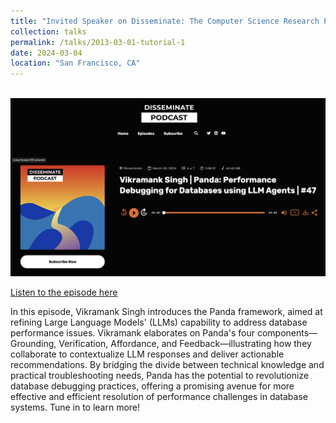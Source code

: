 ```yaml
---
title: "Invited Speaker on Disseminate: The Computer Science Research Podcast"
collection: talks
permalink: /talks/2013-03-01-tutorial-1
date: 2024-03-04
location: "San Francisco, CA"
---
```


<br/><img src='/images/podcast1.png' width="600">

[Listen to the episode here](https://www.youtube.com/watch?v=_3KO5_2R4_8&t=943s)

In this episode, Vikramank Singh introduces the Panda framework, aimed at refining Large Language Models' (LLMs) capability to address database performance issues. Vikramank elaborates on Panda's four components—Grounding, Verification, Affordance, and Feedback—illustrating how they collaborate to contextualize LLM responses and deliver actionable recommendations. By bridging the divide between technical knowledge and practical troubleshooting needs, Panda has the potential to revolutionize database debugging practices, offering a promising avenue for more effective and efficient resolution of performance challenges in database systems. Tune in to learn more!
